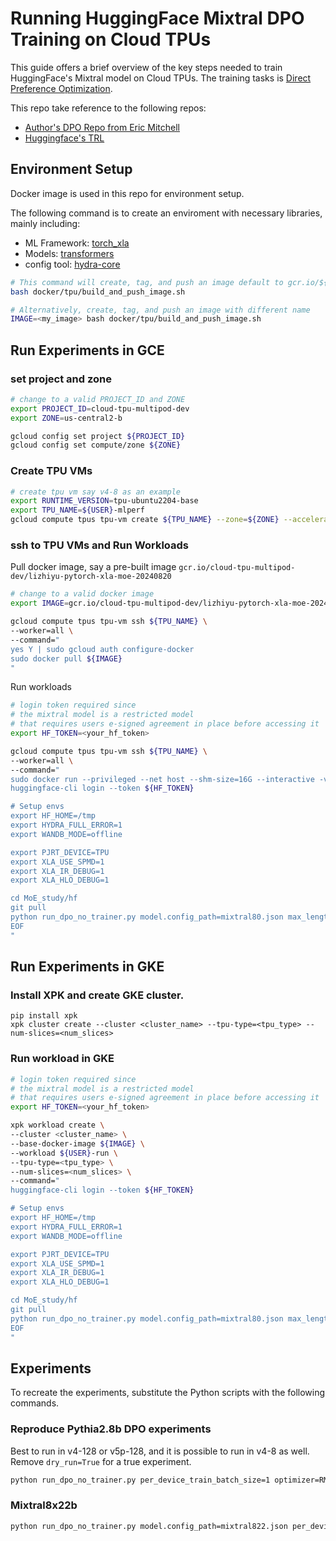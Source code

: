 # Running HuggingFace Mixtral DPO Training on Cloud TPUs

This guide offers a brief overview of the key steps needed to train HuggingFace's Mixtral model on Cloud TPUs.
The training tasks is [Direct Preference Optimization](https://arxiv.org/abs/2305.18290).

This repo take reference to the following repos:
* [Author's DPO Repo from Eric Mitchell](https://github.com/eric-mitchell/direct-preference-optimization)
* [Huggingface's TRL](https://github.com/huggingface/trl/tree/main)

## Environment Setup

Docker image is used in this repo for environment setup.

The following command is to create an enviroment with necessary libraries, mainly including:
* ML Framework: [torch_xla](https://github.com/pytorch/xla.git)
* Models: [transformers](https://github.com/huggingface/transformers.git)
* config tool: [hydra-core](https://hydra.cc/)
```bash
# This command will create, tag, and push an image default to gcr.io/${PROJECT_ID}/${USER}-pytorch-xla-moe-${DATE}
bash docker/tpu/build_and_push_image.sh
```

```bash
# Alternatively, create, tag, and push an image with different name
IMAGE=<my_image> bash docker/tpu/build_and_push_image.sh
```


## Run Experiments in GCE

### set project and zone

```bash
# change to a valid PROJECT_ID and ZONE
export PROJECT_ID=cloud-tpu-multipod-dev
export ZONE=us-central2-b

gcloud config set project ${PROJECT_ID}
gcloud config set compute/zone ${ZONE}
```

### Create TPU VMs
```bash
# create tpu vm say v4-8 as an example
export RUNTIME_VERSION=tpu-ubuntu2204-base
export TPU_NAME=${USER}-mlperf
gcloud compute tpus tpu-vm create ${TPU_NAME} --zone=${ZONE} --accelerator-type='v4-8' --version=${RUNTIME_VERSION}
```


### ssh to TPU VMs and Run Workloads
Pull docker image, say a pre-built image `gcr.io/cloud-tpu-multipod-dev/lizhiyu-pytorch-xla-moe-20240820`
```bash
# change to a valid docker image
export IMAGE=gcr.io/cloud-tpu-multipod-dev/lizhiyu-pytorch-xla-moe-20240820

gcloud compute tpus tpu-vm ssh ${TPU_NAME} \
--worker=all \
--command="
yes Y | sudo gcloud auth configure-docker
sudo docker pull ${IMAGE}
"
```

Run workloads
```bash
# login token required since 
# the mixtral model is a restricted model 
# that requires users e-signed agreement in place before accessing it
export HF_TOKEN=<your_hf_token>

gcloud compute tpus tpu-vm ssh ${TPU_NAME} \
--worker=all \
--command="
sudo docker run --privileged --net host --shm-size=16G --interactive -v /tmp:/tmp ${IMAGE} bash -s <<EOF
huggingface-cli login --token ${HF_TOKEN}

# Setup envs
export HF_HOME=/tmp
export HYDRA_FULL_ERROR=1
export WANDB_MODE=offline

export PJRT_DEVICE=TPU
export XLA_USE_SPMD=1
export XLA_IR_DEBUG=1
export XLA_HLO_DEBUG=1

cd MoE_study/hf
git pull
python run_dpo_no_trainer.py model.config_path=mixtral80.json max_length=4096 per_device_train_batch_size=1
EOF
"
```

## Run Experiments in GKE

### Install XPK and create GKE cluster.
```
pip install xpk
xpk cluster create --cluster <cluster_name> --tpu-type=<tpu_type> --num-slices=<num_slices>
```

### Run workload in GKE
```bash
# login token required since 
# the mixtral model is a restricted model 
# that requires users e-signed agreement in place before accessing it
export HF_TOKEN=<your_hf_token>

xpk workload create \
--cluster <cluster_name> \
--base-docker-image ${IMAGE} \
--workload ${USER}-run \
--tpu-type=<tpu_type> \
--num-slices=<num_slices> \
--command="
huggingface-cli login --token ${HF_TOKEN}

# Setup envs
export HF_HOME=/tmp
export HYDRA_FULL_ERROR=1
export WANDB_MODE=offline

export PJRT_DEVICE=TPU
export XLA_USE_SPMD=1
export XLA_IR_DEBUG=1
export XLA_HLO_DEBUG=1

cd MoE_study/hf
git pull
python run_dpo_no_trainer.py model.config_path=mixtral80.json max_length=4096 per_device_train_batch_size=1
EOF
"
```

## Experiments
To recreate the experiments, substitute the Python scripts with the following commands.
### Reproduce Pythia2.8b DPO experiments
Best to run in v4-128 or v5p-128, and it is possible to run in v4-8 as well.  
Remove `dry_run=True` for a true experiment.
```bash
python run_dpo_no_trainer.py per_device_train_batch_size=1 optimizer=RMSprop report_metrics_freq=1 use_synthetic_data=False model.name_or_path=EleutherAI/pythia-2.8b datasets=hh max_steps=2600 eval_frequency=312 do_first_eval=True model.policy_dtype=float32 model.reference_dtype=float32 max_grad_norm=10.0 shuffle=True seed=4321 full_precision=True dry_run=True
```

### Mixtral8x22b
```bash
python run_dpo_no_trainer.py model.config_path=mixtral822.json per_device_train_batch_size=1 optimizer=RMSprop checkpoint_manager_path=gs://lizhiyu-multipods-eu-west/moe/checkpoints-20240803/mixtral822/ report_metrics_freq=1 use_synthetic_data=False model.name_or_path=mistralai/Mixtral-8x22B-v0.1 datasets=hh max_steps=2600 eval_frequency=312 do_first_eval=True model.policy_dtype=float32 model.reference_dtype=bfloat16 max_grad_norm=10.0 seed=4321
```
